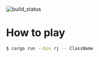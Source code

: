 ![build_status](https://travis-ci.org/rchaser53/r-jvm.svg?branch=master)

# How to play

```sh
$ cargo run --bin rj -- ClassName
```

<img alt="" src="https://github.com/rchaser53/rj/blob/master/fizzbuzz.gif" >